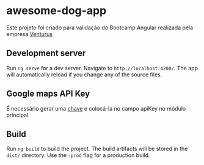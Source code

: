 # awesome-dog-app

Este projeto foi criado para validação do Bootcamp Angular realizada pela empresa  [Venturus](http://www.venturus.org.br/site/)

## Development server

Run `ng serve` for a dev server. Navigate to `http://localhost:4200/`. The app will automatically reload if you change any of the source files.

## Google maps API Key

É necessário gerar uma  [chave](https://developers.google.com/maps/documentation/javascript/get-api-key?hl=pt-br)  e colocá-la no campo apiKey no módulo principal.
## Build

Run `ng build` to build the project. The build artifacts will be stored in the `dist/` directory. Use the `-prod` flag for a production build.
